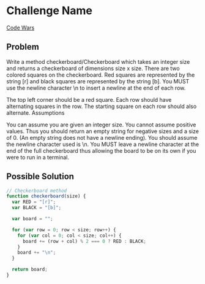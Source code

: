 # Challenge Name

[Code Wars](https://www.codewars.com/kata/53dc08fa8a0c93229400023b/train/javascript)

## Problem

Write a method checkerboard/Checkerboard which takes an integer size and returns a checkerboard of dimensions size x size. There are two colored squares on the checkerboard. Red squares are represented by the string [r] and black squares are represented by the string [b]. You MUST use the newline character \n to insert a newline at the end of each row.

The top left corner should be a red square.
Each row should have alternating squares in the row.
The starting square on each row should also alternate.
Assumptions

You can assume you are given an integer size.
You cannot assume positive values.
Thus you should return an empty string for negative sizes and a size of 0. (An empty string does not have a newline ending).
You should assume the newline character used is \n.
You MUST leave a newline character at the end of the full checkerboard thus allowing the board to be on its own if you were to run in a terminal.

## Possible Solution

```js
// Checkerboard method
function checkerboard(size) {
  var RED = "[r]";
  var BLACK = "[b]";

  var board = "";

  for (var row = 0; row < size; row++) {
    for (var col = 0; col < size; col++) {
      board += (row + col) % 2 === 0 ? RED : BLACK;
    }
    board += "\n";
  }

  return board;
}
```

